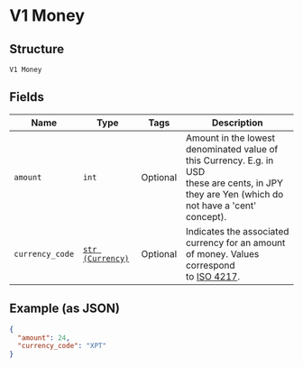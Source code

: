 
# V1 Money

## Structure

`V1 Money`

## Fields

| Name | Type | Tags | Description |
|  --- | --- | --- | --- |
| `amount` | `int` | Optional | Amount in the lowest denominated value of this Currency. E.g. in USD<br>these are cents, in JPY they are Yen (which do not have a 'cent' concept). |
| `currency_code` | [`str (Currency)`](../../doc/models/currency.md) | Optional | Indicates the associated currency for an amount of money. Values correspond<br>to [ISO 4217](https://wikipedia.org/wiki/ISO_4217). |

## Example (as JSON)

```json
{
  "amount": 24,
  "currency_code": "XPT"
}
```

